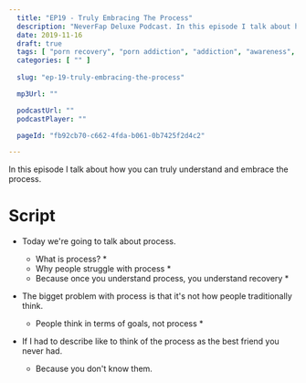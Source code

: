 ```yaml
---
  title: "EP19 - Truly Embracing The Process"
  description: "NeverFap Deluxe Podcast. In this episode I talk about how you can truly understand and embrace the process."
  date: 2019-11-16
  draft: true
  tags: [ "porn recovery", "porn addiction", "addiction", "awareness", "nofap", "neverfap", "neverfap deluxe", "neverfap basics", "nofap podcast", "neverfap podcast", "neverfap deluxe podcast" ]
  categories: [ "" ]
  
  slug: "ep-19-truly-embracing-the-process"

  mp3Url: ""

  podcastUrl: ""
  podcastPlayer: ""

  pageId: "fb92cb70-c662-4fda-b061-0b7425f2d4c2"

---
```


In this episode I talk about how you can truly understand and embrace the process.

# Script

- Today we're going to talk about process.
  - What is process? *
  - Why people struggle with process * 
  - Because once you understand process, you understand recovery *


- The bigget problem with process is that it's not how people traditionally think.
  - People think in terms of goals, not process *


- If I had to describe like to think of the process as the best friend you never had. 
  - Because you don't know them.